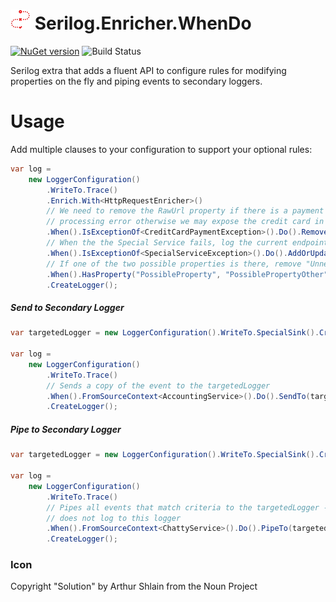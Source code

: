# <img src="https://raw.githubusercontent.com/CaptiveAire/Serilog.Enricher.WhenDo/master/Serilog.Enricher.WhenDo.png" width="32" height="32" /> Serilog.Enricher.WhenDo

[![NuGet version](https://badge.fury.io/nu/Serilog.Enricher.WhenDo.svg)](https://badge.fury.io/nu/Serilog.Enricher.WhenDo) ![Build Status](https://ci.appveyor.com/api/projects/status/u7qvdcryijag4ura/branch/master?svg=true)

Serilog extra that adds a fluent API to configure rules for modifying properties on the fly and piping events to secondary loggers.

# Usage

Add multiple clauses to your configuration to support your optional rules:

```csharp
var log = 
    new LoggerConfiguration()
        .WriteTo.Trace()
        .Enrich.With<HttpRequestEnricher>()
        // We need to remove the RawUrl property if there is a payment
        // processing error otherwise we may expose the credit card in the logs.
        .When().IsExceptionOf<CreditCardPaymentException>().Do().RemovePropertyIfPresent("RawUrl")
        // When the the Special Service fails, log the current endpoint
        .When().IsExceptionOf<SpecialServiceException>().Do().AddOrUpdateProperty("SpecialServiceEndpoint", _settings.SpecialServiceEndpoint, true)
        // If one of the two possible properties is there, remove "UnnecessaryProperty"
        .When().HasProperty("PossibleProperty", "PossiblePropertyOther").Do().RemovePropertyIfPresent("UnnecessaryProperty")
        .CreateLogger();
```

##### Send to Secondary Logger

```csharp
var targetedLogger = new LoggerConfiguration().WriteTo.SpecialSink().CreateLogger();

var log = 
    new LoggerConfiguration()
        .WriteTo.Trace()
        // Sends a copy of the event to the targetedLogger
        .When().FromSourceContext<AccountingService>().Do().SendTo(targetedLogger)
        .CreateLogger();
```

##### Pipe to Secondary Logger

```csharp
var targetedLogger = new LoggerConfiguration().WriteTo.SpecialSink().CreateLogger();

var log = 
    new LoggerConfiguration()
        .WriteTo.Trace()
        // Pipes all events that match criteria to the targetedLogger -- 
        // does not log to this logger
        .When().FromSourceContext<ChattyService>().Do().PipeTo(targetedLogger)
        .CreateLogger();
```

### Icon
Copyright "Solution" by Arthur Shlain from the Noun Project
